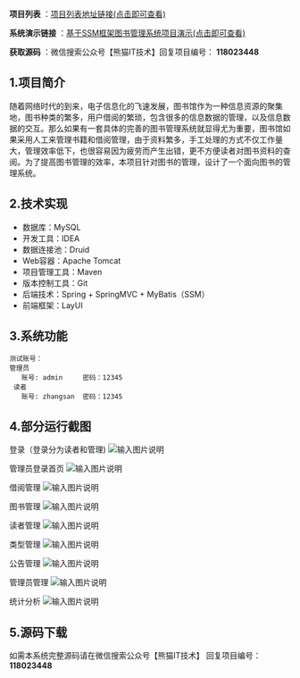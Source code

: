  **项目列表** ：[项目列表地址链接(点击即可查看)](https://nwqbsc0rm1n.feishu.cn/docx/KiipdQWF4oS9x0x7wfqcWGMrnOe?from=from_copylink)

**系统演示链接** ：[基于SSM框架图书管理系统项目演示(点击即可查看)](https://www.bilibili.com/video/BV1jX4y1J7dt/?spm_id_from=333.999.0.0&vd_source=ce786491c0124e1afaad0343941f3499)


 **获取源码** ：微信搜索公众号【熊猫IT技术】回复项目编号： **118023448** 

## 1.项目简介

随着网络时代的到来，电子信息化的飞速发展，图书馆作为一种信息资源的聚集地，图书种类的繁多，用户借阅的繁琐，包含很多的信息数据的管理，以及信息数据的交互。那么如果有一套具体的完善的图书管理系统就显得尤为重要，图书馆如果采用人工来管理书籍和借阅管理，由于资料繁多，手工处理的方式不仅工作量大，管理效率低下，也很容易因为疲劳而产生出错，更不方便读者对图书资料的查阅。为了提高图书管理的效率，本项目针对图书的管理，设计了一个面向图书的管理系统。 

## 2.技术实现
- 数据库：MySQL
- 开发工具：IDEA
- 数据连接池：Druid
- Web容器：Apache Tomcat
- 项目管理工具：Maven
- 版本控制工具：Git
- 后端技术：Spring + SpringMVC + MyBatis（SSM）
- 前端框架：LayUI

## 3.系统功能
```
测试账号：
管理员
   账号: admin     密码：12345
 读者
   账号: zhangsan  密码：12345  
```

## 4.部分运行截图

登录（登录分为读者和管理)
![输入图片说明](https://gitee.com/it-xiongmao/BookLibrarySystem/raw/master/18023448/01.png)

管理员登录首页
![输入图片说明](https://gitee.com/it-xiongmao/BookLibrarySystem/raw/master/18023448/02.png)

借阅管理
![输入图片说明](https://gitee.com/it-xiongmao/BookLibrarySystem/raw/master/18023448/03.png)

图书管理
![输入图片说明](https://gitee.com/it-xiongmao/BookLibrarySystem/raw/master/18023448/04.png)

读者管理
![输入图片说明](https://gitee.com/it-xiongmao/BookLibrarySystem/raw/master/18023448/05.png)

类型管理
![输入图片说明](https://gitee.com/it-xiongmao/BookLibrarySystem/raw/master/18023448/06.png)

公告管理
![输入图片说明](https://gitee.com/it-xiongmao/BookLibrarySystem/raw/master/18023448/07.png)

管理员管理
![输入图片说明](https://gitee.com/it-xiongmao/BookLibrarySystem/raw/master/18023448/08.png)

统计分析
![输入图片说明](https://gitee.com/it-xiongmao/BookLibrarySystem/raw/master/18023448/09.png)

## 5.源码下载

如需本系统完整源码请在微信搜索公众号【熊猫IT技术】 回复项目编号： **118023448** 
